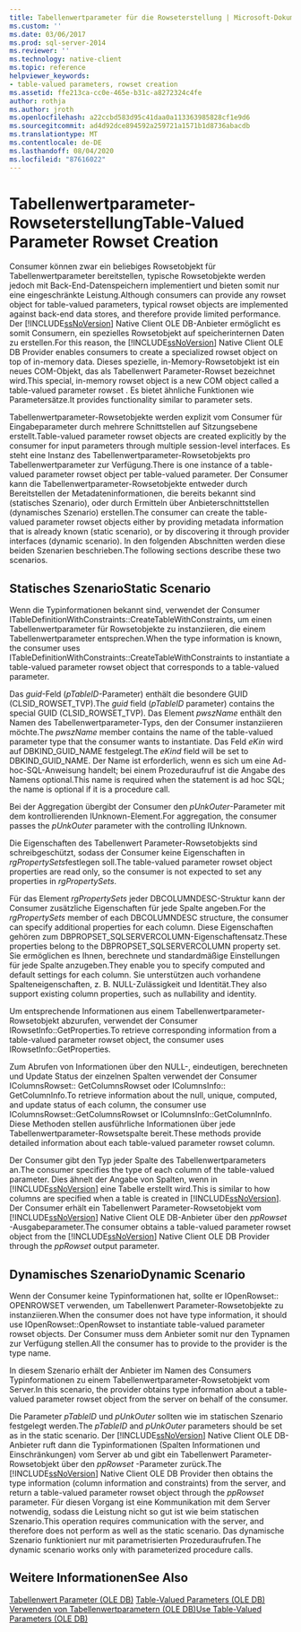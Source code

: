 ```yaml
---
title: Tabellenwertparameter für die Rowseterstellung | Microsoft-Dokumentation
ms.custom: ''
ms.date: 03/06/2017
ms.prod: sql-server-2014
ms.reviewer: ''
ms.technology: native-client
ms.topic: reference
helpviewer_keywords:
- table-valued parameters, rowset creation
ms.assetid: ffe213ca-cc0e-465e-b31c-a8272324c4fe
author: rothja
ms.author: jroth
ms.openlocfilehash: a22ccbd583d95c41daa0a113363985828cf1e9d6
ms.sourcegitcommit: ad4d92dce894592a259721a1571b1d8736abacdb
ms.translationtype: MT
ms.contentlocale: de-DE
ms.lasthandoff: 08/04/2020
ms.locfileid: "87616022"
---
```

# <a name="table-valued-parameter-rowset-creation"></a><span data-ttu-id="15044-102">Tabellenwertparameter-Rowseterstellung</span><span class="sxs-lookup"><span data-stu-id="15044-102">Table-Valued Parameter Rowset Creation</span></span>
  <span data-ttu-id="15044-103">Consumer können zwar ein beliebiges Rowsetobjekt für Tabellenwertparameter bereitstellen, typische Rowsetobjekte werden jedoch mit Back-End-Datenspeichern implementiert und bieten somit nur eine eingeschränkte Leistung.</span><span class="sxs-lookup"><span data-stu-id="15044-103">Although consumers can provide any rowset object for table-valued parameters, typical rowset objects are implemented against back-end data stores, and therefore provide limited performance.</span></span> <span data-ttu-id="15044-104">Der [!INCLUDE[ssNoVersion](../../includes/ssnoversion-md.md)] Native Client OLE DB-Anbieter ermöglicht es somit Consumern, ein spezielles Rowsetobjekt auf speicherinternen Daten zu erstellen.</span><span class="sxs-lookup"><span data-stu-id="15044-104">For this reason, the [!INCLUDE[ssNoVersion](../../includes/ssnoversion-md.md)] Native Client OLE DB Provider enables consumers to create a specialized rowset object on top of in-memory data.</span></span> <span data-ttu-id="15044-105">Dieses spezielle, in-Memory-Rowsetobjekt ist ein neues COM-Objekt, das als Tabellenwert Parameter-Rowset bezeichnet wird.</span><span class="sxs-lookup"><span data-stu-id="15044-105">This special, in-memory rowset object is a new COM object called a table-valued parameter rowset .</span></span> <span data-ttu-id="15044-106">Es bietet ähnliche Funktionen wie Parametersätze.</span><span class="sxs-lookup"><span data-stu-id="15044-106">It provides functionality similar to parameter sets.</span></span>  
  
 <span data-ttu-id="15044-107">Tabellenwertparameter-Rowsetobjekte werden explizit vom Consumer für Eingabeparameter durch mehrere Schnittstellen auf Sitzungsebene erstellt.</span><span class="sxs-lookup"><span data-stu-id="15044-107">Table-valued parameter rowset objects are created explicitly by the consumer for input parameters through multiple session-level interfaces.</span></span> <span data-ttu-id="15044-108">Es steht eine Instanz des Tabellenwertparameter-Rowsetobjekts pro Tabellenwertparameter zur Verfügung.</span><span class="sxs-lookup"><span data-stu-id="15044-108">There is one instance of a table-valued parameter rowset object per table-valued parameter.</span></span> <span data-ttu-id="15044-109">Der Consumer kann die Tabellenwertparameter-Rowsetobjekte entweder durch Bereitstellen der Metadateninformationen, die bereits bekannt sind (statisches Szenario), oder durch Ermitteln über Anbieterschnittstellen (dynamisches Szenario) erstellen.</span><span class="sxs-lookup"><span data-stu-id="15044-109">The consumer can create the table-valued parameter rowset objects either by providing metadata information that is already known (static scenario), or by discovering it through provider interfaces (dynamic scenario).</span></span> <span data-ttu-id="15044-110">In den folgenden Abschnitten werden diese beiden Szenarien beschrieben.</span><span class="sxs-lookup"><span data-stu-id="15044-110">The following sections describe these two scenarios.</span></span>  
  
## <a name="static-scenario"></a><span data-ttu-id="15044-111">Statisches Szenario</span><span class="sxs-lookup"><span data-stu-id="15044-111">Static Scenario</span></span>  
 <span data-ttu-id="15044-112">Wenn die Typinformationen bekannt sind, verwendet der Consumer ITableDefinitionWithConstraints::CreateTableWithConstraints, um einen Tabellenwertparameter für Rowsetobjekte zu instanziieren, die einem Tabellenwertparameter entsprechen.</span><span class="sxs-lookup"><span data-stu-id="15044-112">When the type information is known, the consumer uses ITableDefinitionWithConstraints::CreateTableWithConstraints to instantiate a table-valued parameter rowset object that corresponds to a table-valued parameter.</span></span>  
  
 <span data-ttu-id="15044-113">Das *guid*-Feld (*pTableID*-Parameter) enthält die besondere GUID (CLSID_ROWSET_TVP).</span><span class="sxs-lookup"><span data-stu-id="15044-113">The *guid* field (*pTableID* parameter) contains the special GUID (CLSID_ROWSET_TVP).</span></span> <span data-ttu-id="15044-114">Das Element *pwszName* enthält den Namen des Tabellenwertparameter-Typs, den der Consumer instanziieren möchte.</span><span class="sxs-lookup"><span data-stu-id="15044-114">The *pwszName* member contains the name of the table-valued parameter type that the consumer wants to instantiate.</span></span> <span data-ttu-id="15044-115">Das Feld *eKin* wird auf DBKIND_GUID_NAME festgelegt.</span><span class="sxs-lookup"><span data-stu-id="15044-115">The *eKind* field will be set to DBKIND_GUID_NAME.</span></span> <span data-ttu-id="15044-116">Der Name ist erforderlich, wenn es sich um eine Ad-hoc-SQL-Anweisung handelt; bei einem Prozeduraufruf ist die Angabe des Namens optional.</span><span class="sxs-lookup"><span data-stu-id="15044-116">This name is required when the statement is ad hoc SQL; the name is optional if it is a procedure call.</span></span>  
  
 <span data-ttu-id="15044-117">Bei der Aggregation übergibt der Consumer den *pUnkOuter*-Parameter mit dem kontrollierenden IUnknown-Element.</span><span class="sxs-lookup"><span data-stu-id="15044-117">For aggregation, the consumer passes the *pUnkOuter* parameter with the controlling IUnknown.</span></span>  
  
 <span data-ttu-id="15044-118">Die Eigenschaften des Tabellenwert Parameter-Rowsetobjekts sind schreibgeschützt, sodass der Consumer keine Eigenschaften in *rgPropertySets*festlegen soll.</span><span class="sxs-lookup"><span data-stu-id="15044-118">The table-valued parameter rowset object properties are read only, so the consumer is not expected to set any properties in *rgPropertySets*.</span></span>  
  
 <span data-ttu-id="15044-119">Für das Element *rgPropertySets* jeder DBCOLUMNDESC-Struktur kann der Consumer zusätzliche Eigenschaften für jede Spalte angeben.</span><span class="sxs-lookup"><span data-stu-id="15044-119">For the *rgPropertySets* member of each DBCOLUMNDESC structure, the consumer can specify additional properties for each column.</span></span> <span data-ttu-id="15044-120">Diese Eigenschaften gehören zum DBPROPSET_SQLSERVERCOLUMN-Eigenschaftensatz.</span><span class="sxs-lookup"><span data-stu-id="15044-120">These properties belong to the DBPROPSET_SQLSERVERCOLUMN property set.</span></span> <span data-ttu-id="15044-121">Sie ermöglichen es Ihnen, berechnete und standardmäßige Einstellungen für jede Spalte anzugeben.</span><span class="sxs-lookup"><span data-stu-id="15044-121">They enable you to specify computed and default settings for each column.</span></span> <span data-ttu-id="15044-122">Sie unterstützen auch vorhandene Spalteneigenschaften, z. B. NULL-Zulässigkeit und Identität.</span><span class="sxs-lookup"><span data-stu-id="15044-122">They also support existing column properties, such as nullability and identity.</span></span>  
  
 <span data-ttu-id="15044-123">Um entsprechende Informationen aus einem Tabellenwertparameter-Rowsetobjekt abzurufen, verwendet der Consumer IRowsetInfo::GetProperties.</span><span class="sxs-lookup"><span data-stu-id="15044-123">To retrieve corresponding information from a table-valued parameter rowset object, the consumer uses IRowsetInfo::GetProperties.</span></span>  
  
 <span data-ttu-id="15044-124">Zum Abrufen von Informationen über den NULL-, eindeutigen, berechneten und Update Status der einzelnen Spalten verwendet der Consumer IColumnsRowset:: GetColumnsRowset oder IColumnsInfo:: GetColumnInfo.</span><span class="sxs-lookup"><span data-stu-id="15044-124">To retrieve information about the null, unique, computed, and update status of each column, the consumer use IColumnsRowset::GetColumnsRowset or IColumnsInfo::GetColumnInfo.</span></span> <span data-ttu-id="15044-125">Diese Methoden stellen ausführliche Informationen über jede Tabellenwertparameter-Rowsetspalte bereit.</span><span class="sxs-lookup"><span data-stu-id="15044-125">These methods provide detailed information about each table-valued parameter rowset column.</span></span>  
  
 <span data-ttu-id="15044-126">Der Consumer gibt den Typ jeder Spalte des Tabellenwertparameters an.</span><span class="sxs-lookup"><span data-stu-id="15044-126">The consumer specifies the type of each column of the table-valued parameter.</span></span> <span data-ttu-id="15044-127">Dies ähnelt der Angabe von Spalten, wenn in [!INCLUDE[ssNoVersion](../../includes/ssnoversion-md.md)] eine Tabelle erstellt wird.</span><span class="sxs-lookup"><span data-stu-id="15044-127">This is similar to how columns are specified when a table is created in [!INCLUDE[ssNoVersion](../../includes/ssnoversion-md.md)].</span></span> <span data-ttu-id="15044-128">Der Consumer erhält ein Tabellenwert Parameter-Rowsetobjekt vom [!INCLUDE[ssNoVersion](../../includes/ssnoversion-md.md)] Native Client OLE DB-Anbieter über den *ppRowset* -Ausgabeparameter.</span><span class="sxs-lookup"><span data-stu-id="15044-128">The consumer obtains a table-valued parameter rowset object from the [!INCLUDE[ssNoVersion](../../includes/ssnoversion-md.md)] Native Client OLE DB Provider through the *ppRowset* output parameter.</span></span>  
  
## <a name="dynamic-scenario"></a><span data-ttu-id="15044-129">Dynamisches Szenario</span><span class="sxs-lookup"><span data-stu-id="15044-129">Dynamic Scenario</span></span>  
 <span data-ttu-id="15044-130">Wenn der Consumer keine Typinformationen hat, sollte er IOpenRowset:: OPENROWSET verwenden, um Tabellenwert Parameter-Rowsetobjekte zu instanziieren.</span><span class="sxs-lookup"><span data-stu-id="15044-130">When the consumer does not have type information, it should use IOpenRowset::OpenRowset to instantiate table-valued parameter rowset objects.</span></span> <span data-ttu-id="15044-131">Der Consumer muss dem Anbieter somit nur den Typnamen zur Verfügung stellen.</span><span class="sxs-lookup"><span data-stu-id="15044-131">All the consumer has to provide to the provider is the type name.</span></span>  
  
 <span data-ttu-id="15044-132">In diesem Szenario erhält der Anbieter im Namen des Consumers Typinformationen zu einem Tabellenwertparameter-Rowsetobjekt vom Server.</span><span class="sxs-lookup"><span data-stu-id="15044-132">In this scenario, the provider obtains type information about a table-valued parameter rowset object from the server on behalf of the consumer.</span></span>  
  
 <span data-ttu-id="15044-133">Die Parameter *pTableID* und *pUnkOuter* sollten wie im statischen Szenario festgelegt werden.</span><span class="sxs-lookup"><span data-stu-id="15044-133">The *pTableID* and *pUnkOuter* parameters should be set as in the static scenario.</span></span> <span data-ttu-id="15044-134">Der [!INCLUDE[ssNoVersion](../../includes/ssnoversion-md.md)] Native Client OLE DB-Anbieter ruft dann die Typinformationen (Spalten Informationen und Einschränkungen) vom Server ab und gibt ein Tabellenwert Parameter-Rowsetobjekt über den *ppRowset* -Parameter zurück.</span><span class="sxs-lookup"><span data-stu-id="15044-134">The [!INCLUDE[ssNoVersion](../../includes/ssnoversion-md.md)] Native Client OLE DB Provider then obtains the type information (column information and constraints) from the server, and return a table-valued parameter rowset object through the *ppRowset* parameter.</span></span> <span data-ttu-id="15044-135">Für diesen Vorgang ist eine Kommunikation mit dem Server notwendig, sodass die Leistung nicht so gut ist wie beim statischen Szenario.</span><span class="sxs-lookup"><span data-stu-id="15044-135">This operation requires communication with the server, and therefore does not perform as well as the static scenario.</span></span> <span data-ttu-id="15044-136">Das dynamische Szenario funktioniert nur mit parametrisierten Prozeduraufrufen.</span><span class="sxs-lookup"><span data-stu-id="15044-136">The dynamic scenario works only with parameterized procedure calls.</span></span>  
  
## <a name="see-also"></a><span data-ttu-id="15044-137">Weitere Informationen</span><span class="sxs-lookup"><span data-stu-id="15044-137">See Also</span></span>  
 <span data-ttu-id="15044-138">[Tabellenwert Parameter &#40;OLE DB&#41;](table-valued-parameters-ole-db.md) </span><span class="sxs-lookup"><span data-stu-id="15044-138">[Table-Valued Parameters &#40;OLE DB&#41;](table-valued-parameters-ole-db.md) </span></span>  
 [<span data-ttu-id="15044-139">Verwenden von Tabellenwertparametern &#40;OLE DB&#41;</span><span class="sxs-lookup"><span data-stu-id="15044-139">Use Table-Valued Parameters &#40;OLE DB&#41;</span></span>](../native-client-ole-db-how-to/use-table-valued-parameters-ole-db.md)  
  
  
